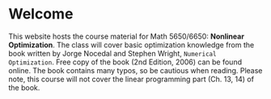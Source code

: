 # Welcome 

This website hosts the course material for Math 5650/6650: **Nonlinear Optimization**. The class will cover basic optimization knowledge from the book written by Jorge Nocedal and Stephen Wright, ``Numerical Optimization``. Free copy of the book (2nd Edition, 2006) can be found online. The book contains many typos, so be cautious when reading. Please note, this course will not cover the linear programming part (Ch. 13, 14) of the book.



```{tableofcontents}
```